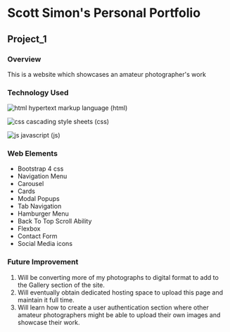 # Scott Simon's Personal Portfolio

## Project_1

### Overview

This is a website which showcases an amateur photographer's work

### Technology Used

![html](https://i.ibb.co/VSKSk6y/html5.png) hypertext markup language (html)

![css](https://i.ibb.co/gPGLZJB/css3.jpg) cascading style sheets (css)

![js](https://i.ibb.co/7y74Nvg/js.jpg) javascript (js)

### Web Elements

* Bootstrap 4 css
* Navigation Menu
* Carousel
* Cards
* Modal Popups
* Tab Navigation
* Hamburger Menu
* Back To Top Scroll Ability
* Flexbox
* Contact Form
* Social Media icons

### Future Improvement

1. Will be converting more of my photographs to digital format to add to the Gallery section of the site.
2. Will eventually obtain dedicated hosting space to upload this page and maintain it full time.
3. Will learn how to create a user authentication section where other amateur photographers might be able to upload their own images and showcase their work.